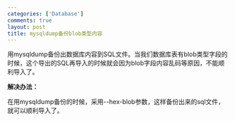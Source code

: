 ```yaml
--- 
categories: ['Database']
comments: true
layout: post
title: mysqldump备份blob类型内容
---
```

用mysqldump备份出数据库内容到SQL文件。当我们数据库表有blob类型字段的时候，这个导出的SQL再导入的时候就会因为blob字段内容乱码等原因，不能顺利导入了。

**解决办法：**

在用mysqldump备份的时候，采用--hex-blob参数，这样备份出来的sql文件，就可以顺利导入了。
